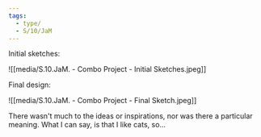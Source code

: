 ```yaml
---
tags:
  - type/
  - S/10/JaM
---
```


Initial sketches:

![[media/S.10.JaM. - Combo Project - Initial Sketches.jpeg]]

Final design:

![[media/S.10.JaM. - Combo Project - Final Sketch.jpeg]]

There wasn't much to the ideas or inspirations, nor was there a
particular meaning. What I can say, is that I like cats, so...